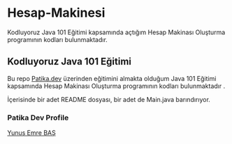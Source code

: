 # Hesap-Makinesi

Kodluyoruz Java 101 Eğitimi kapsamında açtığım Hesap Makinası Oluşturma programının kodları bulunmaktadır.  

## Kodluyoruz Java 101 Eğitimi

Bu repo [Patika.dev](https://www.patika.dev/tr) üzerinden eğitimini almakta olduğum Java 101 Eğitimi kapsamında Hesap Makinası Oluşturma programının kodları bulunmaktadır .

İçerisinde bir adet README dosyası, bir adet de Main.java barındırıyor.

### Patika Dev Profile

[Yunus Emre BAŞ](https://app.patika.dev/shqiptarbas)
